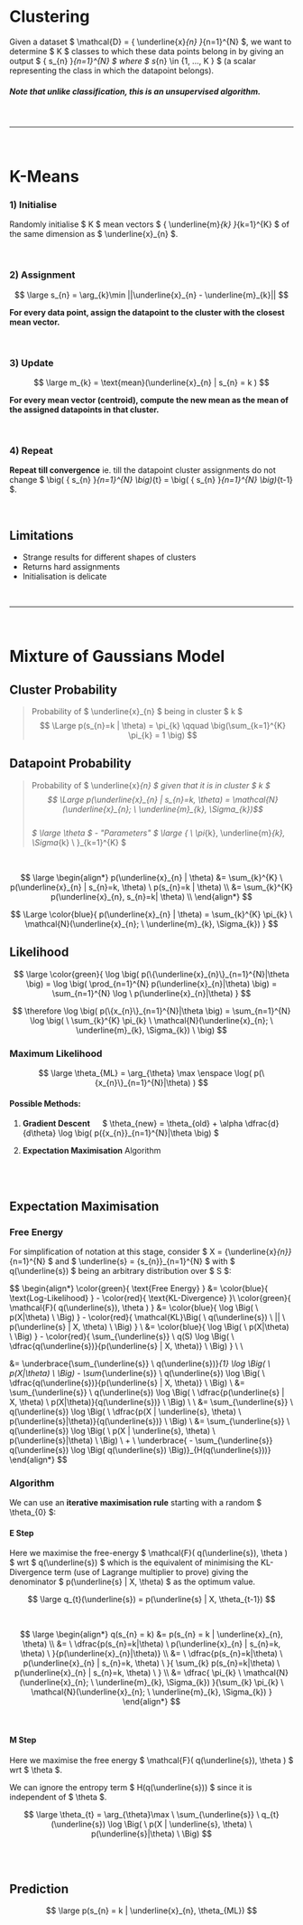 # Clustering

Given a dataset $ \mathcal{D} = \{ \underline{x}_{n} \}_{n=1}^{N} $, we want to determine $ K $ classes to which these data points belong in by giving an output $ \{ s_{n} \}_{n=1}^{N} $ where $ s_{n} \in \{1, ..., K \} $ (a scalar representing the class in which the datapoint belongs).

##### Note that unlike classification, this is an unsupervised algorithm.


</br><hr></br>

# K-Means


### 1) Initialise 
Randomly initialise $ K $ mean vectors $ \{ \underline{m}_{k} \}_{k=1}^{K} $ of the same dimension as $ \underline{x}_{n} $.

</br>

### 2) Assignment
$$ \large s_{n} = \arg_{k}\min ||\underline{x}_{n} - \underline{m}_{k}|| $$

**For every data point, assign the datapoint to the cluster with the closest mean vector.**

</br>

### 3) Update

$$ \large m_{k} = \text{mean}(\underline{x}_{n} | s_{n} = k ) $$

**For every mean vector (centroid), compute the new mean as the mean of the assigned datapoints in that cluster.**

</br>

### 4) Repeat

**Repeat till convergence** ie. till the datapoint cluster assignments do not change $ \big( \{ s_{n} \}_{n=1}^{N} \big)_{t} = \big( \{ s_{n} \}_{n=1}^{N} \big)_{t-1} $.

</br>

## Limitations

- Strange results for different shapes of clusters
- Returns hard assignments
- Initialisation is delicate

 
</br><hr></br>

# Mixture of Gaussians Model

## Cluster Probability
> Probability of $ \underline{x}_{n} $ being in cluster $ k $
$$ \Large p(s_{n}=k | \theta) = \pi_{k} \qquad \big(\sum_{k=1}^{K} \pi_{k} = 1 \big) $$

## Datapoint Probability
> Probability of $ \underline{x}_{n} $ given that it is in cluster $ k $
$$ \Large p(\underline{x}_{n} | s_{n}=k, \theta) = \mathcal{N}(\underline{x}_{n}; \ \underline{m}_{k}, \Sigma_{k})$$ </br>
$ \large \theta $ - "Parameters" $ \large \{ \ \pi_{k}, \underline{m}_{k}, \Sigma_{k} \ \}_{k=1}^{K} $ </br>


</br>


$$ \large
\begin{align*}
p(\underline{x}_{n} | \theta) &= \sum_{k}^{K} \ p(\underline{x}_{n} | s_{n}=k, \theta) \ p(s_{n}=k | \theta) \\
&= \sum_{k}^{K} p(\underline{x}_{n}, s_{n}=k| \theta) \\ 
\end{align*}
$$

$$ \Large \color{blue}{ p(\underline{x}_{n} | \theta) = \sum_{k}^{K} \pi_{k} \ \mathcal{N}(\underline{x}_{n}; \ \underline{m}_{k}, \Sigma_{k}) } $$

## Likelihood

$$ \large \color{green}{
\log \big( p(\{\underline{x}_{n}\}_{n=1}^{N}|\theta \big) = \log \big( 
 \prod_{n=1}^{N} p(\underline{x}_{n}|\theta) \big) = \sum_{n=1}^{N} \log \ p(\underline{x}_{n}|\theta)
} 
$$

$$ \therefore \log \big( p(\{x_{n}\}_{n=1}^{N}|\theta \big) = \sum_{n=1}^{N} \log \big( \ \sum_{k}^{K} \pi_{k} \ \mathcal{N}(\underline{x}_{n}; \ \underline{m}_{k}, \Sigma_{k}) \ \big)
$$

### Maximum Likelihood

$$ \large \theta_{ML} = \arg_{\theta} \max \enspace \log( p(\{x_{n}\}_{n=1}^{N}|\theta) ) $$

#### Possible Methods:
1) **Gradient Descent** &emsp; $ \theta_{new} = \theta_{old} + \alpha \dfrac{d}{d\theta} \log \big( p(\{x_{n}\}_{n=1}^{N}|\theta \big)  $

2) **Expectation Maximisation** Algorithm

</br> </br>

## Expectation Maximisation

### Free Energy

For simplification of notation at this stage, consider $ X = \{\underline{x}_{n}\}_{n=1}^{N} $ and $ \underline{s} = \{s_{n}\}_{n=1}^{N} $ with $ q(\underline{s}) $ being an arbitrary distribution over $ S $:

$$
\begin{align*}
\color{green}{ \text{Free Energy} } &= \color{blue}{ \text{Log-Likelihood} } - \color{red}{ \text{KL-Divergence} }\\
\color{green}{ \mathcal{F}( q(\underline{s}), \theta ) } &= \color{blue}{ \log \Big( \ p(X|\theta) \ \Big) } - \color{red}{ \mathcal{KL}\Big( \ q(\underline{s}) \ || \ p(\underline{s} | X, \theta) \ \Big) } \\
&= \color{blue}{ \log \Big( \ p(X|\theta) \ \Big) } - \color{red}{ \sum_{\underline{s}} \ q(S) \log \Big( \ \dfrac{q(\underline{s})}{p(\underline{s} | X, \theta)} \ \Big) } \\ \\

&= \underbrace{\sum_{\underline{s}} \ q(\underline{s})}_{1} \log \Big( \ p(X|\theta) \ \Big) - \sum_{\underline{s}} \ q(\underline{s}) \log \Big( \ \dfrac{q(\underline{s})}{p(\underline{s} | X, \theta)} \ \Big) \\
&= \sum_{\underline{s}} \ q(\underline{s}) \log \Big( \ \dfrac{p(\underline{s} | X, \theta) \ p(X|\theta)}{q(\underline{s})} \ \Big) \\ \\
&= \sum_{\underline{s}} \ q(\underline{s}) \log \Big( \ \dfrac{p(X | \underline{s}, \theta) \ p(\underline{s}|\theta)}{q(\underline{s})} \ \Big) \\
&= \sum_{\underline{s}} \ q(\underline{s}) \log \Big( \ p(X | \underline{s}, \theta) \ p(\underline{s}|\theta) \ \Big) \ + \ \underbrace{ - \sum_{\underline{s}} q(\underline{s}) \log \Big( q(\underline{s}) \Big)}_{H(q(\underline{s}))}
\end{align*}
$$

### Algorithm

We can use an **iterative maximisation rule** starting with a random $ \theta_{0} $:

#### E Step

Here we maximise the free-energy $ \mathcal{F}( q(\underline{s}), \theta ) $ wrt $ q(\underline{s}) $ which is the equivalent of minimising the KL-Divergence term (use of Lagrange multiplier to prove) giving the denominator $ p(\underline{s} | X, \theta) $ as the optimum value.

$$ \large q_{t}(\underline{s}) = p(\underline{s} | X, \theta_{t-1}) $$

</br>

$$ \large 
\begin{align*}
q(s_{n} = k) &= p(s_{n} = k | \underline{x}_{n}, \theta) \\
&= \ \dfrac{p(s_{n}=k|\theta) \ p(\underline{x}_{n} | s_{n}=k, \theta) \ }{p(\underline{x}_{n}|\theta)} \\
&= \ \dfrac{p(s_{n}=k|\theta) \ p(\underline{x}_{n} | s_{n}=k, \theta) \ }{ \sum_{k} p(s_{n}=k|\theta) \ p(\underline{x}_{n} | s_{n}=k, \theta) \ } \\
&= \dfrac{ \pi_{k} \ \mathcal{N}(\underline{x}_{n}; \ \underline{m}_{k}, \Sigma_{k}) }{\sum_{k} \pi_{k} \ \mathcal{N}(\underline{x}_{n}; \ \underline{m}_{k}, \Sigma_{k}) }
\end{align*}
$$

</br>

#### M Step
Here we maximise the free energy $ \mathcal{F}( q(\underline{s}), \theta ) $ wrt $ \theta $.

We can ignore the entropy term $ H(q(\underline{s})) $ since it is independent of $ \theta $.

$$ \large \theta_{t} = \arg_{\theta}\max \ \sum_{\underline{s}} \ 
q_{t}(\underline{s}) \log \Big( \ p(X | \underline{s}, \theta) \ p(\underline{s}|\theta) \ \Big) $$





</br> </br>

## Prediction

$$ \large p(s_{n} = k | \underline{x}_{n}, \theta_{ML}) $$








